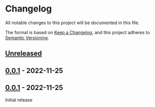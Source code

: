 # Changelog
All notable changes to this project will be documented in this file.

The format is based on [Keep a Changelog](https://keepachangelog.com/en/1.0.0/),
and this project adheres to [Semantic Versioning](https://semver.org/spec/v2.0.0.html).

## [Unreleased]

## [0.0.1] - 2022-11-25

## [0.0.1] - 2022-11-25

Initial release

[Unreleased]: https://github.com/fmatter/box2csv/compare/v0.0.1...HEAD
[0.0.1]: https://github.com/fmatter/box2csv/compare/v0.0.1...v0.0.1
[0.0.1]: https://github.com/fmatter/box2csv/compare/v0.0.1...v0.0.1